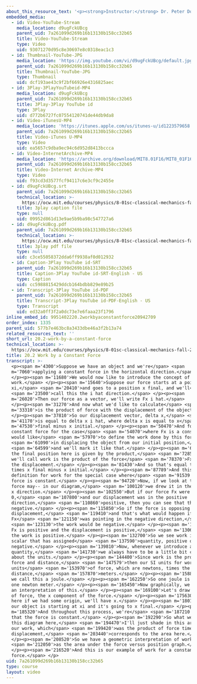 ```yaml
---
about_this_resource_text: '<p><strong>Instructor:</strong> Dr. Peter Dourmashkin</p>'
embedded_media:
  - id: Video-YouTube-Stream
    media_location: d9ugFckUBcg
    parent_uid: 7a261099d269b16b13130b158cc32b65
    title: Video-YouTube-Stream
    type: Video
    uid: 93071270d95c8e30697e8c0318eac1c3
  - id: Thumbnail-YouTube-JPG
    media_location: 'https://img.youtube.com/vi/d9ugFckUBcg/default.jpg'
    parent_uid: 7a261099d269b16b13130b158cc32b65
    title: Thumbnail-YouTube-JPG
    type: Thumbnail
    uid: dcf193ae43c9f2bf66926e4316825aec
  - id: 3Play-3PlayYouTubeid-MP4
    media_location: d9ugFckUBcg
    parent_uid: 7a261099d269b16b13130b158cc32b65
    title: 3Play-3Play YouTube id
    type: 3Play
    uid: d772b6727fc07554120741de44db9da8
  - id: Video-iTunesU-MP4
    media_location: 'https://itunes.apple.com/us/itunes-u/id1223579658'
    parent_uid: 7a261099d269b16b13130b158cc32b65
    title: Video-iTunes U-MP4
    type: Video
    uid: ea5657c9dba9ec94c6d952d8413bccca
  - id: Video-InternetArchive-MP4
    media_location: 'https://archive.org/download/MIT8.01F16/MIT8_01F16_L20v02_360p.mp4'
    parent_uid: 7a261099d269b16b13130b158cc32b65
    title: Video-Internet Archive-MP4
    type: Video
    uid: f93cd3d3577fcf94117c6e3cf9c2455e
  - id: d9ugFckUBcg.srt
    parent_uid: 7a261099d269b16b13130b158cc32b65
    technical_location: >-
      https://ocw.mit.edu/courses/physics/8-01sc-classical-mechanics-fall-2016/week-7-kinetic-energy-and-work/20.2-work-by-a-constant-force/20.2-work-by-a-constant-force/d9ugFckUBcg.srt
    title: 3play caption file
    type: null
    uid: 09952d861d13e9ae5b9ba98c547727a6
  - id: d9ugFckUBcg.pdf
    parent_uid: 7a261099d269b16b13130b158cc32b65
    technical_location: >-
      https://ocw.mit.edu/courses/physics/8-01sc-classical-mechanics-fall-2016/week-7-kinetic-energy-and-work/20.2-work-by-a-constant-force/20.2-work-by-a-constant-force/d9ugFckUBcg.pdf
    title: 3play pdf file
    type: null
    uid: c3ce55058372dda6ff9938af0d012932
  - id: Caption-3Play YouTube id-SRT
    parent_uid: 7a261099d269b16b13130b158cc32b65
    title: Caption-3Play YouTube id-SRT-English - US
    type: Caption
    uid: cc5988815429ddcb164bdbb829e89b25
  - id: Transcript-3Play YouTube id-PDF
    parent_uid: 7a261099d269b16b13130b158cc32b65
    title: Transcript-3Play YouTube id-PDF-English - US
    type: Transcript
    uid: ed32a0ff3f2a0dc73e7e6faaa23f1796
inline_embed_id: 9951402220.2workbyaconstantforce20942709
order_index: 1335
parent_uid: 577b7e463bc8a3433dbe46a3f2b13a74
related_resources_text: ''
short_url: 20.2-work-by-a-constant-force
technical_location: >-
  https://ocw.mit.edu/courses/physics/8-01sc-classical-mechanics-fall-2016/week-7-kinetic-energy-and-work/20.2-work-by-a-constant-force/20.2-work-by-a-constant-force
title: 20.2 Work by a Constant Force
transcript: >-
  <p><span m='4300'>Suppose we have an object and we're</span> <span
  m='7060'>applying a constant force in the horizontal direction.</span>
  </p><p><span m='11680'>We would now like to introduce the concept of
  work.</span> </p><p><span m='15640'>Suppose our force starts at a point
  xi,</span> <span m='20410'>and goes to a position x final, and we'll</span>
  <span m='23500'>call this the i hat direction.</span> </p><p><span
  m='26020'>Then our force as a vector, we'll write Fx i hat.</span>
  </p><p><span m='31270'>And now what we'd like to calculate</span> <span
  m='33310'>is the product of force with the displacement of the object.</span>
  </p><p><span m='37810'>So our displacement vector, delta x,</span> <span
  m='41170'>is equal to delta x i hat, where delta x is equal to x</span> <span
  m='47530'>final minus x initial.</span> </p><p><span m='50470'>And for our
  constant force for the case</span> <span m='54070'>where Fx is a constant, we
  would like</span> <span m='57970'>to define the work done by this force</span>
  <span m='61090'>in displacing the object from our initial position,</span>
  <span m='64599'>and we'll mark it like that.</span> </p><p><span m='66850'>To
  the final position here is given by the product,</span> <span m='72850'>so
  we'll call work is the product of the force</span> <span m='78370'>Fx times
  the displacement.</span> </p><p><span m='81430'>And so that's equal to Fx
  times x final minus x initial.</span> </p><p><span m='87789'>And this is our
  definition for work for the special case where</span> <span m='91539'>the
  force is constant.</span> </p><p><span m='94720'>Now, if we look at this, our
  force may-- in our diagram,</span> <span m='100120'>we drew it in the positive
  x direction.</span> </p><p><span m='102550'>But if our force Fx were less than
  0,</span> <span m='107800'>and our displacement was in the positive
  direction,</span> <span m='110860'>positive, then you can see that the work is
  negative.</span> </p><p><span m='115850'>So if the force is opposing the
  displacement,</span> <span m='119410'>and that's what would happen if
  Fx</span> <span m='121150'>was pointing in the negative direction,</span>
  <span m='123130'>the work would be negative.</span> </p><p><span m='125290'>If
  Fx is positive and the displacement is positive,</span> <span m='130610'>then
  the work is positive.</span> </p><p><span m='132700'>So we see work is a
  scalar that has assigned</span> <span m='137590'>quantity, positive or
  negative.</span> </p><p><span m='139810'>Now, whenever we introduce a new
  quantity,</span> <span m='141730'>we always have to be a little bit careful
  about the units.</span> </p><p><span m='144400'>Since work is the product of
  force and distance,</span> <span m='147579'>then our SI units for work are the
  units</span> <span m='153970'>of force, which are newtons, times the units of
  distance,</span> <span m='157870'>meters.</span> </p><p><span m='158800'>And
  we call this a joule.</span> </p><p><span m='162250'>So one joule is equal to
  one newton meter.</span> </p><p><span m='165450'>Now graphically, we can make
  an interpretation of this.</span> </p><p><span m='169100'>Let's draw a graph
  of force, the x component of the force.</span> </p><p><span m='175630'>And
  here if we had some origin, we'll have x.</span> </p><p><span m='180100'>And
  our object is starting at xi and it's going to x final.</span> </p><p><span
  m='185320'>And throughout this process, we're</span> <span m='187210'>assuming
  that the force is constant.</span> </p><p><span m='192290'>So what we see in
  this diagram here,</span> <span m='194470'>I'll just shade in this area, that
  our work, which</span> <span m='199420'>was the product of force times the
  displacement,</span> <span m='203440'>corresponds to the area here.</span>
  </p><p><span m='208520'>So we have a geometric interpretation of work</span>
  <span m='212050'>as the area under the force versus position graph.</span>
  </p><p><span m='216520'>And this is our example of work for a constant
  force.</span> </p>
uid: 7a261099d269b16b13130b158cc32b65
type: course
layout: video
---
```

